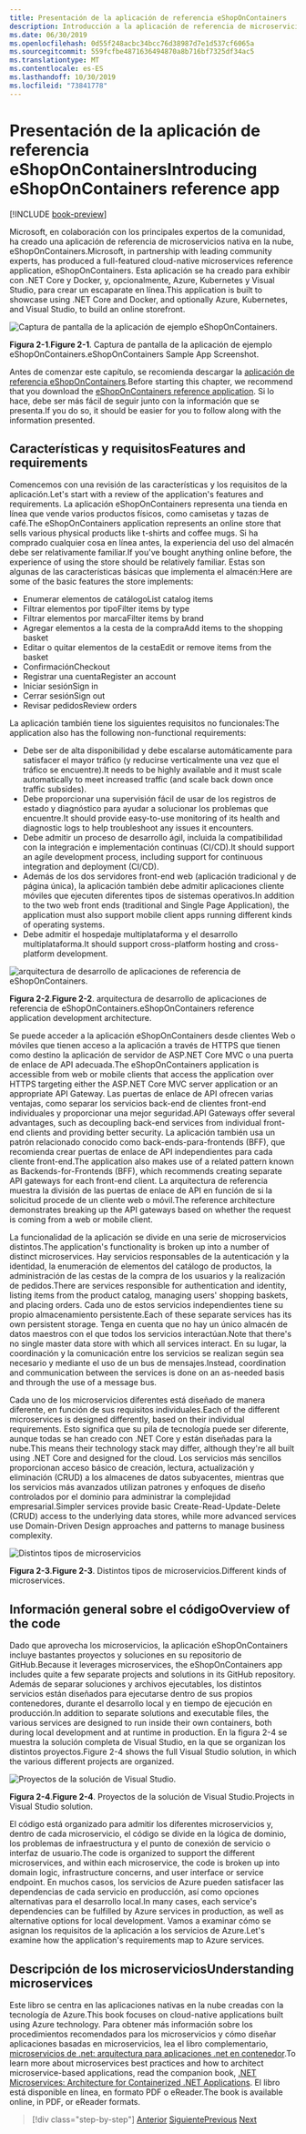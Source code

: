 ```yaml
---
title: Presentación de la aplicación de referencia eShopOnContainers
description: Introducción a la aplicación de referencia de microservicios nativos en la nube de eShopOnContainers para ASP.NET Core y Azure.
ms.date: 06/30/2019
ms.openlocfilehash: 0d55f248acbc34bcc76d38987d7e1d537cf6065a
ms.sourcegitcommit: 559fcfbe4871636494870a8b716bf7325df34ac5
ms.translationtype: MT
ms.contentlocale: es-ES
ms.lasthandoff: 10/30/2019
ms.locfileid: "73841778"
---
```

# <a name="introducing-eshoponcontainers-reference-app"></a><span data-ttu-id="12b61-103">Presentación de la aplicación de referencia eShopOnContainers</span><span class="sxs-lookup"><span data-stu-id="12b61-103">Introducing eShopOnContainers reference app</span></span>

[!INCLUDE [book-preview](../../../includes/book-preview.md)]

<span data-ttu-id="12b61-104">Microsoft, en colaboración con los principales expertos de la comunidad, ha creado una aplicación de referencia de microservicios nativa en la nube, eShopOnContainers.</span><span class="sxs-lookup"><span data-stu-id="12b61-104">Microsoft, in partnership with leading community experts, has produced a full-featured cloud-native microservices reference application, eShopOnContainers.</span></span> <span data-ttu-id="12b61-105">Esta aplicación se ha creado para exhibir con .NET Core y Docker, y, opcionalmente, Azure, Kubernetes y Visual Studio, para crear un escaparate en línea.</span><span class="sxs-lookup"><span data-stu-id="12b61-105">This application is built to showcase using .NET Core and Docker, and optionally Azure, Kubernetes, and Visual Studio, to build an online storefront.</span></span>

![Captura de pantalla de la aplicación de ejemplo eShopOnContainers.](./media/eshoponcontainers-sample-app-screenshot.png)

<span data-ttu-id="12b61-107">**Figura 2-1**.</span><span class="sxs-lookup"><span data-stu-id="12b61-107">**Figure 2-1**.</span></span> <span data-ttu-id="12b61-108">Captura de pantalla de la aplicación de ejemplo eShopOnContainers.</span><span class="sxs-lookup"><span data-stu-id="12b61-108">eShopOnContainers Sample App Screenshot.</span></span>

<span data-ttu-id="12b61-109">Antes de comenzar este capítulo, se recomienda descargar la [aplicación de referencia eShopOnContainers](https://github.com/dotnet-architecture/eShopOnContainers).</span><span class="sxs-lookup"><span data-stu-id="12b61-109">Before starting this chapter, we recommend that you download the [eShopOnContainers reference application](https://github.com/dotnet-architecture/eShopOnContainers).</span></span> <span data-ttu-id="12b61-110">Si lo hace, debe ser más fácil de seguir junto con la información que se presenta.</span><span class="sxs-lookup"><span data-stu-id="12b61-110">If you do so, it should be easier for you to follow along with the information presented.</span></span>

## <a name="features-and-requirements"></a><span data-ttu-id="12b61-111">Características y requisitos</span><span class="sxs-lookup"><span data-stu-id="12b61-111">Features and requirements</span></span>

<span data-ttu-id="12b61-112">Comencemos con una revisión de las características y los requisitos de la aplicación.</span><span class="sxs-lookup"><span data-stu-id="12b61-112">Let's start with a review of the application's features and requirements.</span></span> <span data-ttu-id="12b61-113">La aplicación eShopOnContainers representa una tienda en línea que vende varios productos físicos, como camisetas y tazas de café.</span><span class="sxs-lookup"><span data-stu-id="12b61-113">The eShopOnContainers application represents an online store that sells various physical products like t-shirts and coffee mugs.</span></span> <span data-ttu-id="12b61-114">Si ha comprado cualquier cosa en línea antes, la experiencia del uso del almacén debe ser relativamente familiar.</span><span class="sxs-lookup"><span data-stu-id="12b61-114">If you've bought anything online before, the experience of using the store should be relatively familiar.</span></span> <span data-ttu-id="12b61-115">Estas son algunas de las características básicas que implementa el almacén:</span><span class="sxs-lookup"><span data-stu-id="12b61-115">Here are some of the basic features the store implements:</span></span>

- <span data-ttu-id="12b61-116">Enumerar elementos de catálogo</span><span class="sxs-lookup"><span data-stu-id="12b61-116">List catalog items</span></span>
- <span data-ttu-id="12b61-117">Filtrar elementos por tipo</span><span class="sxs-lookup"><span data-stu-id="12b61-117">Filter items by type</span></span>
- <span data-ttu-id="12b61-118">Filtrar elementos por marca</span><span class="sxs-lookup"><span data-stu-id="12b61-118">Filter items by brand</span></span>
- <span data-ttu-id="12b61-119">Agregar elementos a la cesta de la compra</span><span class="sxs-lookup"><span data-stu-id="12b61-119">Add items to the shopping basket</span></span>
- <span data-ttu-id="12b61-120">Editar o quitar elementos de la cesta</span><span class="sxs-lookup"><span data-stu-id="12b61-120">Edit or remove items from the basket</span></span>
- <span data-ttu-id="12b61-121">Confirmación</span><span class="sxs-lookup"><span data-stu-id="12b61-121">Checkout</span></span>
- <span data-ttu-id="12b61-122">Registrar una cuenta</span><span class="sxs-lookup"><span data-stu-id="12b61-122">Register an account</span></span>
- <span data-ttu-id="12b61-123">Iniciar sesión</span><span class="sxs-lookup"><span data-stu-id="12b61-123">Sign in</span></span>
- <span data-ttu-id="12b61-124">Cerrar sesión</span><span class="sxs-lookup"><span data-stu-id="12b61-124">Sign out</span></span>
- <span data-ttu-id="12b61-125">Revisar pedidos</span><span class="sxs-lookup"><span data-stu-id="12b61-125">Review orders</span></span>

<span data-ttu-id="12b61-126">La aplicación también tiene los siguientes requisitos no funcionales:</span><span class="sxs-lookup"><span data-stu-id="12b61-126">The application also has the following non-functional requirements:</span></span>

- <span data-ttu-id="12b61-127">Debe ser de alta disponibilidad y debe escalarse automáticamente para satisfacer el mayor tráfico (y reducirse verticalmente una vez que el tráfico se encuentre).</span><span class="sxs-lookup"><span data-stu-id="12b61-127">It needs to be highly available and it must scale automatically to meet increased traffic (and scale back down once traffic subsides).</span></span>
- <span data-ttu-id="12b61-128">Debe proporcionar una supervisión fácil de usar de los registros de estado y diagnóstico para ayudar a solucionar los problemas que encuentre.</span><span class="sxs-lookup"><span data-stu-id="12b61-128">It should provide easy-to-use monitoring of its health and diagnostic logs to help troubleshoot any issues it encounters.</span></span>
- <span data-ttu-id="12b61-129">Debe admitir un proceso de desarrollo ágil, incluida la compatibilidad con la integración e implementación continuas (CI/CD).</span><span class="sxs-lookup"><span data-stu-id="12b61-129">It should support an agile development process, including support for continuous integration and deployment (CI/CD).</span></span>
- <span data-ttu-id="12b61-130">Además de los dos servidores front-end web (aplicación tradicional y de página única), la aplicación también debe admitir aplicaciones cliente móviles que ejecuten diferentes tipos de sistemas operativos.</span><span class="sxs-lookup"><span data-stu-id="12b61-130">In addition to the two web front ends (traditional and Single Page Application), the application must also support mobile client apps running different kinds of operating systems.</span></span>
- <span data-ttu-id="12b61-131">Debe admitir el hospedaje multiplataforma y el desarrollo multiplataforma.</span><span class="sxs-lookup"><span data-stu-id="12b61-131">It should support cross-platform hosting and cross-platform development.</span></span>

![arquitectura de desarrollo de aplicaciones de referencia de eShopOnContainers.](./media/eshoponcontainers-development-architecture.png)

<span data-ttu-id="12b61-133">**Figura 2-2**.</span><span class="sxs-lookup"><span data-stu-id="12b61-133">**Figure 2-2**.</span></span> <span data-ttu-id="12b61-134">arquitectura de desarrollo de aplicaciones de referencia de eShopOnContainers.</span><span class="sxs-lookup"><span data-stu-id="12b61-134">eShopOnContainers reference application development architecture.</span></span>

<span data-ttu-id="12b61-135">Se puede acceder a la aplicación eShopOnContainers desde clientes Web o móviles que tienen acceso a la aplicación a través de HTTPS que tienen como destino la aplicación de servidor de ASP.NET Core MVC o una puerta de enlace de API adecuada.</span><span class="sxs-lookup"><span data-stu-id="12b61-135">The eShopOnContainers application is accessible from web or mobile clients that access the application over HTTPS targeting either the ASP.NET Core MVC server application or an appropriate API Gateway.</span></span> <span data-ttu-id="12b61-136">Las puertas de enlace de API ofrecen varias ventajas, como separar los servicios back-end de clientes front-end individuales y proporcionar una mejor seguridad.</span><span class="sxs-lookup"><span data-stu-id="12b61-136">API Gateways offer several advantages, such as decoupling back-end services from individual front-end clients and providing better security.</span></span> <span data-ttu-id="12b61-137">La aplicación también usa un patrón relacionado conocido como back-ends-para-frontends (BFF), que recomienda crear puertas de enlace de API independientes para cada cliente front-end.</span><span class="sxs-lookup"><span data-stu-id="12b61-137">The application also makes use of a related pattern known as Backends-for-Frontends (BFF), which recommends creating separate API gateways for each front-end client.</span></span> <span data-ttu-id="12b61-138">La arquitectura de referencia muestra la división de las puertas de enlace de API en función de si la solicitud procede de un cliente web o móvil.</span><span class="sxs-lookup"><span data-stu-id="12b61-138">The reference architecture demonstrates breaking up the API gateways based on whether the request is coming from a web or mobile client.</span></span>

<span data-ttu-id="12b61-139">La funcionalidad de la aplicación se divide en una serie de microservicios distintos.</span><span class="sxs-lookup"><span data-stu-id="12b61-139">The application's functionality is broken up into a number of distinct microservices.</span></span> <span data-ttu-id="12b61-140">Hay servicios responsables de la autenticación y la identidad, la enumeración de elementos del catálogo de productos, la administración de las cestas de la compra de los usuarios y la realización de pedidos.</span><span class="sxs-lookup"><span data-stu-id="12b61-140">There are services responsible for authentication and identity, listing items from the product catalog, managing users' shopping baskets, and  placing orders.</span></span> <span data-ttu-id="12b61-141">Cada uno de estos servicios independientes tiene su propio almacenamiento persistente.</span><span class="sxs-lookup"><span data-stu-id="12b61-141">Each of these separate services has its own persistent storage.</span></span> <span data-ttu-id="12b61-142">Tenga en cuenta que no hay un único almacén de datos maestros con el que todos los servicios interactúan.</span><span class="sxs-lookup"><span data-stu-id="12b61-142">Note that there's no single master data store with which all services interact.</span></span> <span data-ttu-id="12b61-143">En su lugar, la coordinación y la comunicación entre los servicios se realizan según sea necesario y mediante el uso de un bus de mensajes.</span><span class="sxs-lookup"><span data-stu-id="12b61-143">Instead, coordination and communication between the services is done on an as-needed basis and through the use of a message bus.</span></span>

<span data-ttu-id="12b61-144">Cada uno de los microservicios diferentes está diseñado de manera diferente, en función de sus requisitos individuales.</span><span class="sxs-lookup"><span data-stu-id="12b61-144">Each of the different microservices is designed differently, based on their individual requirements.</span></span> <span data-ttu-id="12b61-145">Esto significa que su pila de tecnología puede ser diferente, aunque todas se han creado con .NET Core y están diseñadas para la nube.</span><span class="sxs-lookup"><span data-stu-id="12b61-145">This means their technology stack may differ, although they're all built using .NET Core and designed for the cloud.</span></span> <span data-ttu-id="12b61-146">Los servicios más sencillos proporcionan acceso básico de creación, lectura, actualización y eliminación (CRUD) a los almacenes de datos subyacentes, mientras que los servicios más avanzados utilizan patrones y enfoques de diseño controlados por el dominio para administrar la complejidad empresarial.</span><span class="sxs-lookup"><span data-stu-id="12b61-146">Simpler services provide basic Create-Read-Update-Delete (CRUD) access to the underlying data stores, while more advanced services use Domain-Driven Design approaches and patterns to manage business complexity.</span></span>

![Distintos tipos de microservicios](./media/different-kinds-of-microservices.png)

<span data-ttu-id="12b61-148">**Figura 2-3**.</span><span class="sxs-lookup"><span data-stu-id="12b61-148">**Figure 2-3**.</span></span> <span data-ttu-id="12b61-149">Distintos tipos de microservicios.</span><span class="sxs-lookup"><span data-stu-id="12b61-149">Different kinds of microservices.</span></span>

## <a name="overview-of-the-code"></a><span data-ttu-id="12b61-150">Información general sobre el código</span><span class="sxs-lookup"><span data-stu-id="12b61-150">Overview of the code</span></span>

<span data-ttu-id="12b61-151">Dado que aprovecha los microservicios, la aplicación eShopOnContainers incluye bastantes proyectos y soluciones en su repositorio de GitHub.</span><span class="sxs-lookup"><span data-stu-id="12b61-151">Because it leverages microservices, the eShopOnContainers app includes quite a few separate projects and solutions in its GitHub repository.</span></span> <span data-ttu-id="12b61-152">Además de separar soluciones y archivos ejecutables, los distintos servicios están diseñados para ejecutarse dentro de sus propios contenedores, durante el desarrollo local y en tiempo de ejecución en producción.</span><span class="sxs-lookup"><span data-stu-id="12b61-152">In addition to separate solutions and executable files, the various services are designed to run inside their own containers, both during local development and at runtime in production.</span></span> <span data-ttu-id="12b61-153">En la figura 2-4 se muestra la solución completa de Visual Studio, en la que se organizan los distintos proyectos.</span><span class="sxs-lookup"><span data-stu-id="12b61-153">Figure 2-4 shows the full Visual Studio solution, in which the various different projects are organized.</span></span>

![Proyectos de la solución de Visual Studio.](./media/projects-in-visual-studio-solution.png)

<span data-ttu-id="12b61-155">**Figura 2-4**.</span><span class="sxs-lookup"><span data-stu-id="12b61-155">**Figure 2-4**.</span></span> <span data-ttu-id="12b61-156">Proyectos de la solución de Visual Studio.</span><span class="sxs-lookup"><span data-stu-id="12b61-156">Projects in Visual Studio solution.</span></span>

<span data-ttu-id="12b61-157">El código está organizado para admitir los diferentes microservicios y, dentro de cada microservicio, el código se divide en la lógica de dominio, los problemas de infraestructura y el punto de conexión de servicio o interfaz de usuario.</span><span class="sxs-lookup"><span data-stu-id="12b61-157">The code is organized to support the different microservices, and within each microservice, the code is broken up into domain logic, infrastructure concerns, and user interface or service endpoint.</span></span> <span data-ttu-id="12b61-158">En muchos casos, los servicios de Azure pueden satisfacer las dependencias de cada servicio en producción, así como opciones alternativas para el desarrollo local.</span><span class="sxs-lookup"><span data-stu-id="12b61-158">In many cases, each service's dependencies can be fulfilled by Azure services in production, as well as alternative options for local development.</span></span> <span data-ttu-id="12b61-159">Vamos a examinar cómo se asignan los requisitos de la aplicación a los servicios de Azure.</span><span class="sxs-lookup"><span data-stu-id="12b61-159">Let's examine how the application's requirements map to Azure services.</span></span>

## <a name="understanding-microservices"></a><span data-ttu-id="12b61-160">Descripción de los microservicios</span><span class="sxs-lookup"><span data-stu-id="12b61-160">Understanding microservices</span></span>

<span data-ttu-id="12b61-161">Este libro se centra en las aplicaciones nativas en la nube creadas con la tecnología de Azure.</span><span class="sxs-lookup"><span data-stu-id="12b61-161">This book focuses on cloud-native applications built using Azure technology.</span></span> <span data-ttu-id="12b61-162">Para obtener más información sobre los procedimientos recomendados para los microservicios y cómo diseñar aplicaciones basadas en microservicios, lea el libro complementario, [microservicios de .net: arquitectura para aplicaciones .net en contenedor](https://dotnet.microsoft.com/learn/aspnet/microservices-architecture).</span><span class="sxs-lookup"><span data-stu-id="12b61-162">To learn more about microservices best practices and how to architect microservice-based applications, read the companion book, [.NET Microservices: Architecture for Containerized .NET Applications](https://dotnet.microsoft.com/learn/aspnet/microservices-architecture).</span></span> <span data-ttu-id="12b61-163">El libro está disponible en línea, en formato PDF o eReader.</span><span class="sxs-lookup"><span data-stu-id="12b61-163">The book is available online, in PDF, or eReader formats.</span></span>

>[!div class="step-by-step"]
><span data-ttu-id="12b61-164">[Anterior](candidate-apps.md)
>[Siguiente](map-eshoponcontainers-azure-services.md)</span><span class="sxs-lookup"><span data-stu-id="12b61-164">[Previous](candidate-apps.md)
[Next](map-eshoponcontainers-azure-services.md)</span></span>
